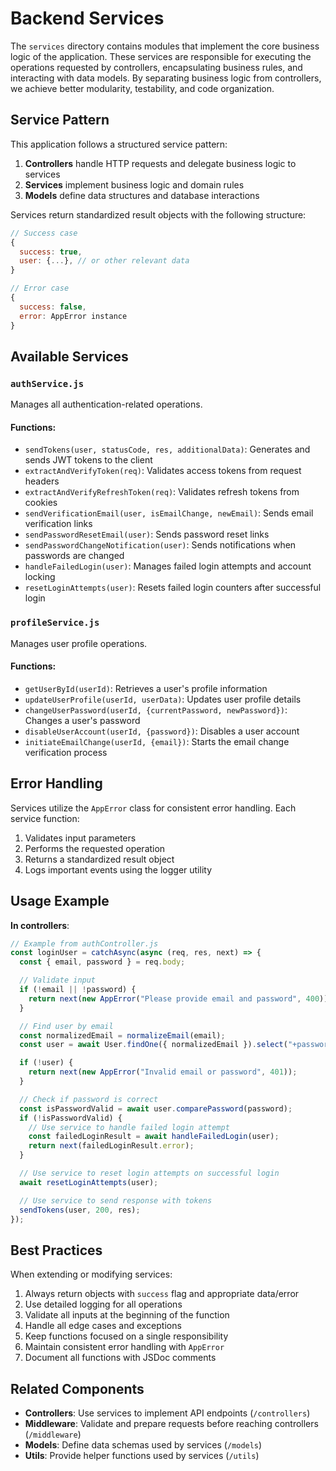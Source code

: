# Backend Services

The `services` directory contains modules that implement the core business logic of the application. These services are responsible for executing the operations requested by controllers, encapsulating business rules, and interacting with data models. By separating business logic from controllers, we achieve better modularity, testability, and code organization.

## Service Pattern

This application follows a structured service pattern:

1. **Controllers** handle HTTP requests and delegate business logic to services
2. **Services** implement business logic and domain rules
3. **Models** define data structures and database interactions

Services return standardized result objects with the following structure:

```javascript
// Success case
{
  success: true,
  user: {...}, // or other relevant data
}

// Error case
{
  success: false,
  error: AppError instance
}
```

## Available Services

### `authService.js`

Manages all authentication-related operations.

#### Functions:

- `sendTokens(user, statusCode, res, additionalData)`: Generates and sends JWT tokens to the client
- `extractAndVerifyToken(req)`: Validates access tokens from request headers
- `extractAndVerifyRefreshToken(req)`: Validates refresh tokens from cookies
- `sendVerificationEmail(user, isEmailChange, newEmail)`: Sends email verification links
- `sendPasswordResetEmail(user)`: Sends password reset links
- `sendPasswordChangeNotification(user)`: Sends notifications when passwords are changed
- `handleFailedLogin(user)`: Manages failed login attempts and account locking
- `resetLoginAttempts(user)`: Resets failed login counters after successful login

### `profileService.js`

Manages user profile operations.

#### Functions:

- `getUserById(userId)`: Retrieves a user's profile information
- `updateUserProfile(userId, userData)`: Updates user profile details
- `changeUserPassword(userId, {currentPassword, newPassword})`: Changes a user's password
- `disableUserAccount(userId, {password})`: Disables a user account
- `initiateEmailChange(userId, {email})`: Starts the email change verification process

## Error Handling

Services utilize the `AppError` class for consistent error handling. Each service function:

1. Validates input parameters
2. Performs the requested operation
3. Returns a standardized result object
4. Logs important events using the logger utility

## Usage Example

**In controllers**:

```javascript
// Example from authController.js
const loginUser = catchAsync(async (req, res, next) => {
  const { email, password } = req.body;

  // Validate input
  if (!email || !password) {
    return next(new AppError("Please provide email and password", 400));
  }

  // Find user by email
  const normalizedEmail = normalizeEmail(email);
  const user = await User.findOne({ normalizedEmail }).select("+password");

  if (!user) {
    return next(new AppError("Invalid email or password", 401));
  }

  // Check if password is correct
  const isPasswordValid = await user.comparePassword(password);
  if (!isPasswordValid) {
    // Use service to handle failed login attempt
    const failedLoginResult = await handleFailedLogin(user);
    return next(failedLoginResult.error);
  }

  // Use service to reset login attempts on successful login
  await resetLoginAttempts(user);

  // Use service to send response with tokens
  sendTokens(user, 200, res);
});
```

## Best Practices

When extending or modifying services:

1. Always return objects with `success` flag and appropriate data/error
2. Use detailed logging for all operations
3. Validate all inputs at the beginning of the function
4. Handle all edge cases and exceptions
5. Keep functions focused on a single responsibility
6. Maintain consistent error handling with `AppError`
7. Document all functions with JSDoc comments

## Related Components

- **Controllers**: Use services to implement API endpoints (`/controllers`)
- **Middleware**: Validate and prepare requests before reaching controllers (`/middleware`)
- **Models**: Define data schemas used by services (`/models`)
- **Utils**: Provide helper functions used by services (`/utils`)
